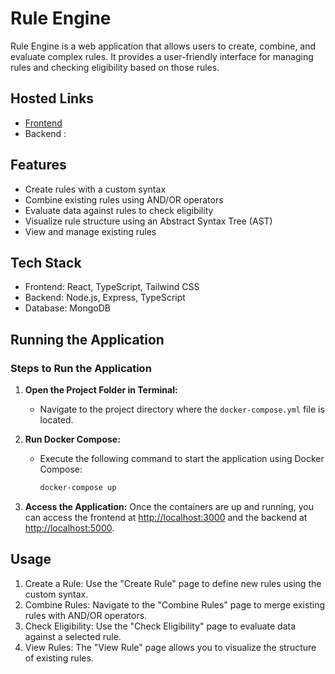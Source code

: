 # Rule Engine

Rule Engine is a web application that allows users to create, combine, and evaluate complex rules. It provides a user-friendly interface for managing rules and checking eligibility based on those rules.

## Hosted Links

- [Frontend](https://rule-engine.harshit-joshi.tech/)
- Backend :

## Features

- Create rules with a custom syntax
- Combine existing rules using AND/OR operators
- Evaluate data against rules to check eligibility
- Visualize rule structure using an Abstract Syntax Tree (AST)
- View and manage existing rules

## Tech Stack

- Frontend: React, TypeScript, Tailwind CSS
- Backend: Node.js, Express, TypeScript
- Database: MongoDB

## Running the Application

### Steps to Run the Application

1. **Open the Project Folder in Terminal:**

   - Navigate to the project directory where the `docker-compose.yml` file is located.

2. **Run Docker Compose:**

   - Execute the following command to start the application using Docker Compose:

     ```sh
     docker-compose up
     ```

3. **Access the Application:**
   Once the containers are up and running, you can access the frontend at [http://localhost:3000](http://localhost:3000) and the backend at [http://localhost:5000](http://localhost:5000).

## Usage

1. Create a Rule: Use the "Create Rule" page to define new rules using the custom syntax.
2. Combine Rules: Navigate to the "Combine Rules" page to merge existing rules with AND/OR operators.
3. Check Eligibility: Use the "Check Eligibility" page to evaluate data against a selected rule.
4. View Rules: The "View Rule" page allows you to visualize the structure of existing rules.
